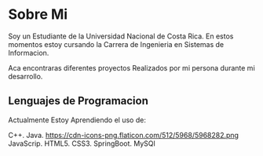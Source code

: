 <h1>Sobre Mi</h1>

Soy un Estudiante de la Universidad Nacional de Costa Rica.
En estos momentos estoy cursando la Carrera de Ingenieria en Sistemas de Informacion.

Aca encontraras diferentes proyectos Realizados por mi persona durante mi desarrollo.

<h2>Lenguajes de Programacion</h2>
<p>Actualmente Estoy Aprendiendo el uso de:</p>

C++.
Java. https://cdn-icons-png.flaticon.com/512/5968/5968282.png
JavaScrip.
HTML5.
CSS3.
SpringBoot.
MySQl
